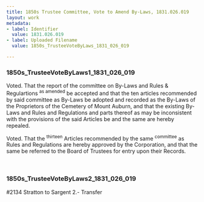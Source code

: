 ```yaml
---
title: 1850s Trustee Committee, Vote to Amend By-Laws, 1831.026.019
layout: work
metadata:
- label: Identifier
  value: 1831.026.019
- label: Uploaded Filename
  value: 1850s_TrusteeVoteByLaws_1831_026_019

---
```

<div class="pages">
<div id="page-1810931">
<h3><a name="page-1810931">1850s_TrusteeVoteByLaws1_1831_026_019</a></h3>
<div class="page-content">
<p>Voted. That the report of the committee on<span class='line-break'> </span>By-Laws and Rules  &amp; Regulartions <sup>as amended</sup> be accepted and that<span class='line-break'> </span>the ten articles recommended by said committee as<span class='line-break'> </span>By-Laws be adopted and recorded as the By-Laws<span class='line-break'> </span>of the Proprietors of the  Cemetery of Mount Auburn, <span class='line-break'> </span>and that the existing By-Laws and Rules and Reg<span class='line-break'></span>ulations and parts thereof as may be inconsis<span class='line-break'></span>tent with the provisions of the said Articles be<span class='line-break'> </span>and the same are hereby repealed.</p>
<p>Voted. That the <sup>thirteen</sup> Articles recommended by the <span class='line-break'> </span>same <sup>committee</sup> as Rules and Regulations are hereby approved<span class='line-break'> </span>by the Corporation, and that the same be referred<span class='line-break'> </span>to the Board of Trustees for entry upon their Records.</p>
</div>
</div>
<br />
<div id="page-1810932">
<h3><a name="page-1810932">1850s_TrusteeVoteByLaws2_1831_026_019</a></h3>
<div class="page-content">
<p>#2134<span class='line-break'> </span>Stratton to Sargent 2.-<span class='line-break'> </span>Transfer</p>
</div>
</div>
<br />
</div>
